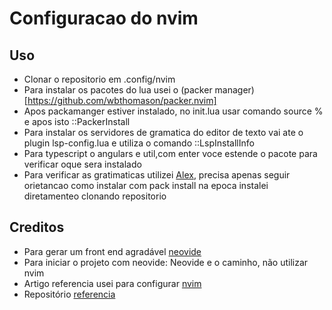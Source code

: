 # Configuracao do nvim 



## Uso
- Clonar o repositorio em .config/nvim
- Para instalar os pacotes do lua usei o (packer manager)[https://github.com/wbthomason/packer.nvim]
- Apos packamanger estiver instalado, no init.lua usar comando source % e apos isto ::PackerInstall
- Para instalar os servidores de gramatica do editor de texto vai ate o plugin lsp-config.lua e utiliza o comando ::LspInstallInfo
- Para typescript  o angulars e util,com enter voce estende o pacote para verificar oque sera instalado
- Para verificar as gratimaticas utilizei [Alex](https://github.com/dense-analysis/ale), precisa apenas seguir orietancao como instalar com pack install na epoca instalei diretamenteo clonando repositorio



## Creditos
- Para gerar um front end agradável [neovide](https://neovide.dev/)
- Para iniciar o projeto com neovide: Neovide e o caminho, não utilizar nvim
- Artigo referencia usei para configurar [nvim](https://dev.to/enrsaid/neovim-initlua-built-in-lsp-e-mais-3695)
- Repositório [referencia](https://github.com/enriquesaid/nvim-config)

